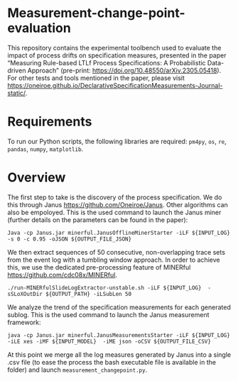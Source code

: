 # Measurement-change-point-evaluation
This repository contains the experimental toolbench used to evaluate the impact of process drifts on specification measures, presented in the paper “Measuring Rule-based LTLf Process Specifications: A Probabilistic Data-driven Approach” (pre-print: https://doi.org/10.48550/arXiv.2305.05418). For other tests and tools mentioned in the paper, please visit https://oneiroe.github.io/DeclarativeSpecificationMeasurements-Journal-static/.
# Requirements
To run our Python scripts, the following libraries are required: `pm4py`, `os`, `re`, `pandas`, `numpy`, `matplotlib`.
# Overview
The first step to take is the discovery of the process specification. We do this through Janus https://github.com/Oneiroe/Janus. Other algorithms can also be empoloyed.
This is the used command to launch the Janus miner (further details on the parameters can be found in the paper):

`Java -cp Janus.jar minerful.JanusOfflineMinerStarter -iLF ${INPUT_LOG} -s 0 -c 0.95 -oJSON ${OUTPUT_FILE_JSON}`

We then extract sequences of 50 consecutive, non-overlapping trace sets from the event log with a tumbling window approach. In order to achieve this, we use the dedicated pre-processing feature of MINERful https://github.com/cdc08x/MINERful.

`./run-MINERfulSlideLogExtractor-unstable.sh -iLF ${INPUT_LOG}  -sSLoXOutDir ${OUTPUT_PATH} -iLSubLen 50`

We analyze the trend of the specification measurements for each generated sublog. This is the used command to launch the Janus measurement framework:

`java -cp Janus.jar minerful.JanusMeasurementsStarter -iLF ${INPUT_LOG}  -iLE xes -iMF ${INPUT_MODEL}  -iME json -oCSV ${OUTPUT_FILE_CSV}`

At this point we merge all the log measures generated by Janus into a single .csv file (to ease the process the bash executable file is available in the folder) and launch `measurement_changepoint.py`.



